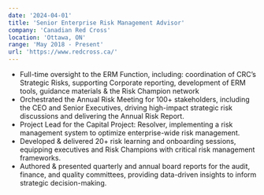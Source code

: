 ```yaml
---
date: '2024-04-01'
title: 'Senior Enterprise Risk Management Advisor'
company: 'Canadian Red Cross'
location: 'Ottawa, ON'
range: 'May 2018 - Present'
url: 'https://www.redcross.ca/'
---
```


- Full-time oversight to the ERM Function, including: coordination of CRC’s Strategic Risks, supporting Corporate reporting, development of ERM tools, guidance materials & the Risk Champion network
- Orchestrated the Annual Risk Meeting for 100+ stakeholders, including the CEO and Senior Executives, driving high-impact strategic risk discussions and delivering the Annual Risk Report.
- Project Lead for the Capital Project: Resolver, implementing a risk management system to optimize enterprise-wide risk management.
- Developed & delivered 20+ risk learning and onboarding sessions, equipping executives and Risk Champions with critical risk management frameworks.
- Authored & presented quarterly and annual board reports for the audit, finance, and quality committees, providing data-driven insights to inform strategic decision-making.